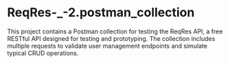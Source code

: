 # ReqRes-_-2.postman_collection
This project contains a Postman collection for testing the ReqRes API, a free RESTful API designed for testing and prototyping. The collection includes multiple requests to validate user management endpoints and simulate typical CRUD operations.

